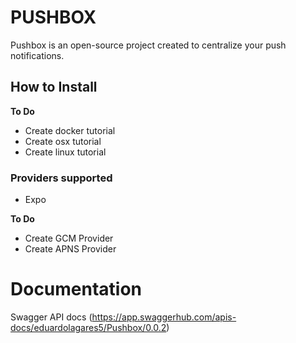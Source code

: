 # PUSHBOX

Pushbox is an open-source project created to centralize your push notifications. 

## How to Install

**To Do**

* Create docker tutorial
* Create osx tutorial
* Create linux tutorial

### Providers supported

- Expo

**To Do**

* Create GCM Provider
* Create APNS Provider


# Documentation

Swagger API docs (https://app.swaggerhub.com/apis-docs/eduardolagares5/Pushbox/0.0.2)